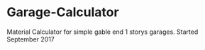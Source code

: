 # Garage-Calculator
Material Calculator for simple gable end 1 storys garages.
Started September 2017
